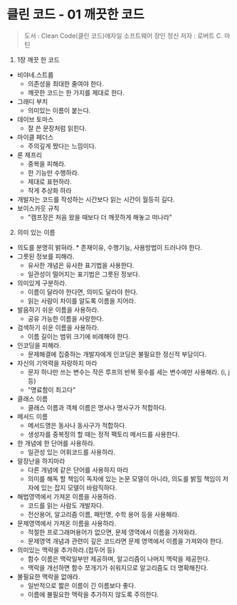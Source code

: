 클린 코드 - 01 깨끗한 코드
=============================

> 도서 : Clean Code(클린 코드)애자일 소프트웨어 장인 정신
> 저자 : 로버트 C. 마틴

1. 1장 깨끗 한 코드
  - 비야네.스트룹
    * 의존성을 최대한 줄여야 한다.
    * 깨끗한 코드는 한 가지를 제대로 한다.
  - 그래디 부치
    * 의미있는 이름이 붙는다.
  - 데이브 토마스
    * 잘 쓴 문장처럼 읽힌다.
  - 마이클 페더스
    * 주의깊게 짰다는 느낌이다.
  - 론 제프리
    * 중복을 피해라.
    * 한 기능만 수행하라.
    * 제대로 표현하라.
    * 작게 추상화 하라
  - 개발자는 코드를 작성하는 시간보다 읽는 시간이 월등히 길다.
  - 보이스카웃 규칙
    * "캠프장은 처음 왔을 때보다 더 깨끗하게 해놓고 떠나라"

2. 의미 있는 이름
  -  의도를 분명히 밝혀라.
    * 존재이유, 수행기능, 사용방법이 드러나야 한다.
  - 그릇된 정보를 피해라.
    * 유사한 개념은 유사한 표기법을 사용한다.
    * 일관성이 떨어지는 표기법은 그릇된 정보다.
  - 의미있게 구분하라.
    * 이름이 달라야 한다면, 의미도 달라야 한다.
    * 읽는 사람이 차이를 알도록 이름을 지어라.
  - 발음하기 쉬운 이름을 사용하라.
    * 공유 가능한 이름을 사랑한다.
  - 검색하기 쉬운 이름을 사용하라.
    * 이름 길이는 범위 크기에 비례해야 한다.
  - 인코딩을 피해라.
    * 문제해결에 집중하는 개발자에게 인코딩은 불필요한 정신적 부담이다.
  - 자신의 기억력을 자랑하지 마라
    * 문자 하나만 쓰는 변수는 작은 루프의 반복 횟수를 세는 변수에만 사용해라. (i, j 등)
    * "명료함이 최고다"
  - 클래스 이름
    * 클래스 이름과 객체 이름은 명사나 명사구가 적합하다.
  - 메서드 이름
    * 메서드명은 동사나 동사구가 적합하다.
    * 생성자를 중복정의 할 때는 정적 팩토리 메서드를 사용한다.
  - 한 개념에 한 단어를 사용하라.
    * 일관성 있는 어휘코드를 사용하라.
  - 말장난을 하지마라
    * 다른 개념에 같은 단어를 사용하지 마라
    * 의미를 해독 할 책임이 독자에 있는 논문 모델이 아니라, 의도를 밝힐 책임이 저자에 있는 잡지 모델이 바람직하다.
  - 해법영역에서 가져온 이름을 사용하라.
    * 코드를 읽는 사람도 개발자다.
    * 전산용어, 알고리즘 이름, 패턴명, 수학 용어 등을 사용해라.
  - 문제영역에서 가져온 이름을 사용하라.
    * 적절한 프로그래머용어가 없으면, 문제 영역에서 이름을 가져와라.
    * 문제영역 개념과 관련이 깊은 코드라면 문제 영역에서 이름을 가져와야 한다.
  - 의미있는 맥락을 추가하라.(접두어 등)
    * 함수 이름은 맥락일부만 제공하며, 알고리즘이 나머지 맥락을 제공한다.
    * 맥락을 개선하면 함수 쪼개기가 쉬워지므로 알고리즘도 더 명확해진다.
  - 불필요한 맥락을 없애라.
    * 일반적으로 짧은 이름이 긴 이름보다 좋다.
    * 이름에 불필요한 맥락을 추가하지 않도록 주의한다.
